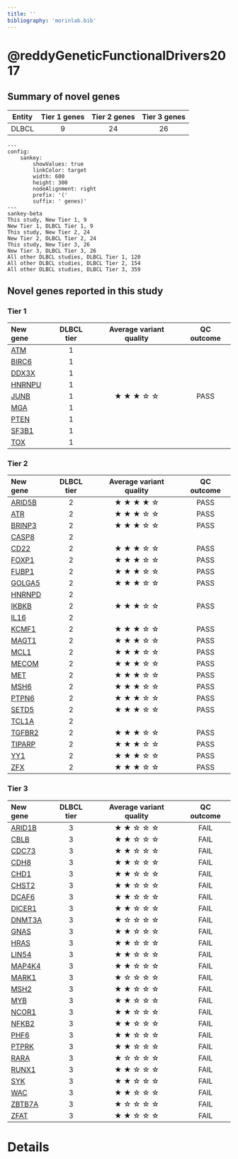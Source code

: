 ```yaml
---
title: ''
bibliography: 'morinlab.bib'
---
```


# @reddyGeneticFunctionalDrivers2017
## Summary of novel genes

|Entity| Tier 1 genes| Tier 2 genes|Tier 3 genes|
|:-:|:-:|:-:|:-:|
|DLBCL|9|24|26|
```mermaid
---
config:
    sankey:
        showValues: true
        linkColor: target
        width: 600
        height: 300
        nodeAlignment: right
        prefix: '('
        suffix: ' genes)'
---
sankey-beta
This study, New Tier 1, 9
New Tier 1, DLBCL Tier 1, 9
This study, New Tier 2, 24
New Tier 2, DLBCL Tier 2, 24
This study, New Tier 3, 26
New Tier 3, DLBCL Tier 3, 26
All other DLBCL studies, DLBCL Tier 1, 120
All other DLBCL studies, DLBCL Tier 2, 154
All other DLBCL studies, DLBCL Tier 3, 359
```

## Novel genes reported in this study

### Tier 1
|New gene|DLBCL tier| Average variant quality | QC outcome |
|:-|:-:|:-:|:-:|
|[ATM](../ATM)|1 || |
|[BIRC6](../BIRC6)|1 || |
|[DDX3X](../DDX3X)|1 || |
|[HNRNPU](../HNRNPU)|1 || |
|[JUNB](../JUNB)|1 |&starf; &starf; &starf; &star; &star; |PASS |
|[MGA](../MGA)|1 || |
|[PTEN](../PTEN)|1 || |
|[SF3B1](../SF3B1)|1 || |
|[TOX](../TOX)|1 || |

### Tier 2
|New gene|DLBCL tier| Average variant quality | QC outcome |
|:-|:-:|:-:|:-:|
|[ARID5B](../ARID5B)|2 |&starf; &starf; &starf; &starf; &star; |PASS |
|[ATR](../ATR)|2 |&starf; &starf; &starf; &star; &star; |PASS |
|[BRINP3](../BRINP3)|2 |&starf; &starf; &starf; &star; &star; |PASS |
|[CASP8](../CASP8)|2 || |
|[CD22](../CD22)|2 |&starf; &starf; &starf; &star; &star; |PASS |
|[FOXP1](../FOXP1)|2 |&starf; &starf; &starf; &star; &star; |PASS |
|[FUBP1](../FUBP1)|2 |&starf; &starf; &starf; &star; &star; |PASS |
|[GOLGA5](../GOLGA5)|2 |&starf; &starf; &starf; &star; &star; |PASS |
|[HNRNPD](../HNRNPD)|2 || |
|[IKBKB](../IKBKB)|2 |&starf; &starf; &starf; &star; &star; |PASS |
|[IL16](../IL16)|2 || |
|[KCMF1](../KCMF1)|2 |&starf; &starf; &starf; &star; &star; |PASS |
|[MAGT1](../MAGT1)|2 |&starf; &starf; &starf; &star; &star; |PASS |
|[MCL1](../MCL1)|2 |&starf; &starf; &starf; &star; &star; |PASS |
|[MECOM](../MECOM)|2 |&starf; &starf; &starf; &star; &star; |PASS |
|[MET](../MET)|2 |&starf; &starf; &starf; &star; &star; |PASS |
|[MSH6](../MSH6)|2 |&starf; &starf; &starf; &star; &star; |PASS |
|[PTPN6](../PTPN6)|2 |&starf; &starf; &starf; &star; &star; |PASS |
|[SETD5](../SETD5)|2 |&starf; &starf; &starf; &star; &star; |PASS |
|[TCL1A](../TCL1A)|2 || |
|[TGFBR2](../TGFBR2)|2 |&starf; &starf; &starf; &star; &star; |PASS |
|[TIPARP](../TIPARP)|2 |&starf; &starf; &starf; &star; &star; |PASS |
|[YY1](../YY1)|2 |&starf; &starf; &starf; &star; &star; |PASS |
|[ZFX](../ZFX)|2 |&starf; &starf; &starf; &star; &star; |PASS |

### Tier 3
|New gene|DLBCL tier| Average variant quality | QC outcome |
|:-|:-:|:-:|:-:|
|[ARID1B](../ARID1B)|3 |&starf; &starf; &star; &star; &star; |FAIL |
|[CBLB](../CBLB)|3 |&starf; &starf; &star; &star; &star; |FAIL |
|[CDC73](../CDC73)|3 |&starf; &starf; &star; &star; &star; |FAIL |
|[CDH8](../CDH8)|3 |&starf; &starf; &star; &star; &star; |FAIL |
|[CHD1](../CHD1)|3 |&starf; &starf; &star; &star; &star; |FAIL |
|[CHST2](../CHST2)|3 |&starf; &starf; &star; &star; &star; |FAIL |
|[DCAF6](../DCAF6)|3 |&starf; &starf; &star; &star; &star; |FAIL |
|[DICER1](../DICER1)|3 |&starf; &starf; &star; &star; &star; |FAIL |
|[DNMT3A](../DNMT3A)|3 |&starf; &star; &star; &star; &star; |FAIL |
|[GNAS](../GNAS)|3 |&starf; &starf; &star; &star; &star; |FAIL |
|[HRAS](../HRAS)|3 |&starf; &starf; &star; &star; &star; |FAIL |
|[LIN54](../LIN54)|3 |&starf; &starf; &star; &star; &star; |FAIL |
|[MAP4K4](../MAP4K4)|3 |&starf; &starf; &star; &star; &star; |FAIL |
|[MARK1](../MARK1)|3 |&starf; &star; &star; &star; &star; |FAIL |
|[MSH2](../MSH2)|3 |&starf; &starf; &star; &star; &star; |FAIL |
|[MYB](../MYB)|3 |&starf; &starf; &star; &star; &star; |FAIL |
|[NCOR1](../NCOR1)|3 |&starf; &starf; &star; &star; &star; |FAIL |
|[NFKB2](../NFKB2)|3 |&starf; &starf; &star; &star; &star; |FAIL |
|[PHF6](../PHF6)|3 |&starf; &starf; &star; &star; &star; |FAIL |
|[PTPRK](../PTPRK)|3 |&starf; &starf; &star; &star; &star; |FAIL |
|[RARA](../RARA)|3 |&starf; &star; &star; &star; &star; |FAIL |
|[RUNX1](../RUNX1)|3 |&starf; &starf; &star; &star; &star; |FAIL |
|[SYK](../SYK)|3 |&starf; &starf; &star; &star; &star; |FAIL |
|[WAC](../WAC)|3 |&starf; &starf; &star; &star; &star; |FAIL |
|[ZBTB7A](../ZBTB7A)|3 |&starf; &star; &star; &star; &star; |FAIL |
|[ZFAT](../ZFAT)|3 |&starf; &starf; &star; &star; &star; |FAIL |


# Details

